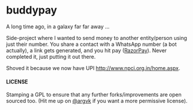 # buddypay

A long time ago, in a galaxy far far away ...

Side-project where I wanted to send money to another entity/person using just their number.
You share a contact with a WhatsApp number (a bot actually), a link gets generated, and you hit pay ([RazorPay](https://razorpay.com/)). Never completed it, just putting it out there.

Shoved it because we now have UPI http://www.npci.org.in/home.aspx.  

#### LICENSE

Stamping a GPL to ensure that any further forks/improvements are open sourced too. (Hit me up on [@argvk](https://twitter.com/argvk) if you want a more permissive license).
